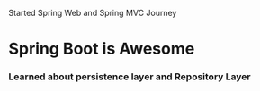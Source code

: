 Started Spring Web and Spring MVC Journey
<h1>Spring Boot is Awesome</h1>
<h3>Learned about persistence layer and Repository Layer</h3>
